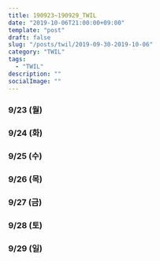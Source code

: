 ```yaml
---
title: 190923~190929_TWIL
date: "2019-10-06T21:00:00+09:00"
template: "post"
draft: false
slug: "/posts/twil/2019-09-30-2019-10-06"
category: "TWIL"
tags:
  - "TWIL"
description: ""
socialImage: ""
---
```


### 9/23 (월)


### 9/24 (화)


### 9/25 (수)


### 9/26 (목)


### 9/27 (금)


### 9/28 (토)


### 9/29 (일)
